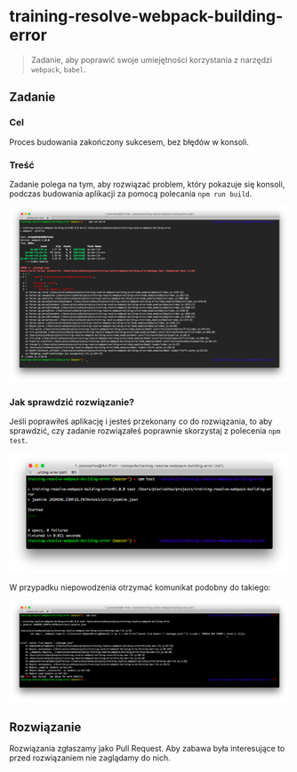 # training-resolve-webpack-building-error

> Zadanie, aby poprawić swoje umiejętności korzystania z narzędzi `webpack`, `babel`.

## Zadanie

### Cel

Proces budowania zakończony sukcesem, bez błędów w konsoli.

### Treść

Zadanie polega na tym, aby rozwiązać problem, który pokazuje się konsoli,
podczas budowania aplikacji za pomocą polecania `npm run build`.

![](./screenshots/terminal.png)

### Jak sprawdzić rozwiązanie?

Jeśli poprawiłeś aplikację i jesteś przekonany co do rozwiązania,
to aby sprawdzić, czy zadanie rozwiązałeś poprawnie skorzystaj
z polecenia `npm test`.

![](./screenshots/works.png)

W przypadku niepowodzenia otrzymać komunikat podobny do takiego:

![](./screenshots/failure.png)

## Rozwiązanie

Rozwiązania zgłaszamy jako Pull Request.
Aby zabawa była interesujące to przed rozwiązaniem nie zaglądamy do nich.
